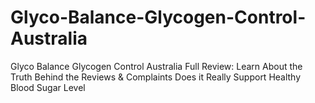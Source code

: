 # Glyco-Balance-Glycogen-Control-Australia
Glyco Balance Glycogen Control Australia  Full Review: Learn About the Truth Behind the Reviews &amp; Complaints Does it Really Support Healthy Blood Sugar Level
